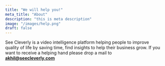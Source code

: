 ```yaml
---
title: "We will help you!"
meta_title: "About"
description: "this is meta description"
image: "/images/help.png"
draft: false
---
```


See Cleverly is a video intelligence platform helping people to improve quality of life by saving time, find insights to help their business grow. If you want to receive a helping hand please drop a mail to  __**akhil@seecleverly.com**__
